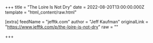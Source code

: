 
+++
title = "The Loire Is Not Dry"
date = 2022-08-20T13:00:00.000Z
template = "html_content/raw.html"

[extra]
feedName = "jefftk.com"
author = "Jeff Kaufman"
originalLink = "https://www.jefftk.com/p/the-loire-is-not-dry"
raw = ""

+++

